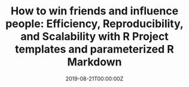 ---
title: 'How to win friends and influence people: Efficiency, Reproducibility, and Scalability with R Project templates and parameterized R Markdown'
authors:
- Leigh Alexander
date: '2019-08-21T00:00:00Z'

# Schedule page publish date (NOT proceeding's date).
publishDate: '20001-01-01T00:00:00Z'

# proceeding type.
# Legend: 0 = Uncategorized; 1 = Talk, 2 = Keynote, 3 = Workshop
# To add more update publications_types.toml and en.yaml
proceeding_types: ['1']

# proceeding name and optional abbreviated proceeding name.
proceeding: Presented at 2019 Conference
proceeding_short: Presented at 2019 Conference

abstract: 

tags:
- SomaLogic
featured: false

links:
url_slides: ''
url_video: ''

---